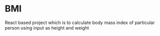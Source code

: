 # BMI
React based project which is to calculate body mass index of particular person using input as height and weight
